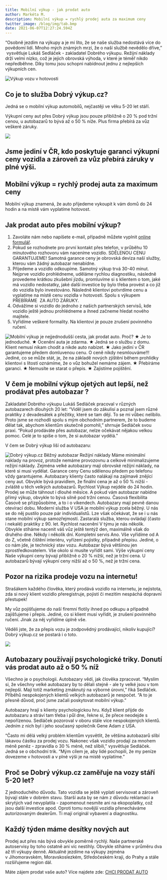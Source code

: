 ```yaml
---
title: Mobilní výkup - jak prodat auto
author: Markéta M.
description: Mobilní výkup = rychlý prodej auta za maximum ceny
twitter_image: /blog/img/tab.bmp
date: 2021-06-07T12:27:24.594Z
---
```

<!--StartFragment-->

“Osobně jezdím na výkupy a je mi líto, že se naše služba nedostává více do povědomí lidí. Mnoho mých známých mrzí, že o naší službě nevědělo dříve,”  vysvětluje Lukáš Sedláček - zakladatel Dobrého výkupu. Režijní náklady drží velmi nízko, což je jejich obrovská výhoda, v které je téměř nikdo nepředběhne. Díky tomu jsou schopni nabídnout jednu z nejlepších výkupních cen.

![Výkup vozu v hotovosti](/blog/img/malé-money.jpg)

## Co je to služba Dobrý výkup.cz? 

Jedná se o mobilní výkup automobilů, nejčastěji ve věku 5-20 let stáří. 

Výkupní ceny aut přes Dobrý výkup jsou pouze přibližně o 20 % pod tržní cenou, u autobazarů to bývá až o 50 % níže. Plus firma přebírá za vůz veškeré záruky. 

![](/blog/img/info-icon.png)

## **Jsme jediní v ČR, kdo poskytuje garanci výkupní ceny vozidla a zároveň za vůz přebírá záruky v plné výši.**

## Mobilní výkup = rychlý prodej auta za maximum ceny

Mobilní výkup znamená, že auto přijedeme vykoupit k vám domů do 24 hodin a na místě vám vyplatíme hotovost.

## Jak prodat auto přes mobilní výkup?

1. Zavoláte nám nebo napíšete e-mail, případně můžete vyplnit [online formulář](https://www.dobryvykup.cz/#bottom). 
2. Pokud se rozhodnete pro první kontakt přes telefon, v průběhu 10 minutového rozhovoru vám naceníme vozidlo. SDĚLENOU CENU GARANTUJEME! Samotná garance ceny je obrovská deviza naší služby, kterou vám žádný autobazar nenabídne. 
3. Přijedeme a vozidlo odkoupíme. Samotný výkup trvá 30-40 minut. Nejprve vozidlo prohlédneme, uděláme rychlou diagnostiku, následně provedeme krátkou zkušební jízdu, promluvíme si s klientem o tom, jaké má vozidlo nedostatky, jaké další investice by bylo třeba provést a co již do vozidla bylo investováno. Následně klientovi potvrdíme cenu a vyplatíme na místě cenu vozidla v hotovosti. Spolu s výkupem PŘEBÍRÁME  ZA AUTO ZÁRUKY. 
4. Odvážíme si vozidlo do jednoho z našich partnerských servisů, kde vozidlo ještě jednou prohlédneme a ihned začneme hledat nového majitele. 
5. Vyřídíme veškeré formality. Na klientovi je pouze zrušení povinného ručení. 

![Mobilní výkup je nejjednodušší cesta, jak prodat auto. Proč?  ★	Je to jednoduché. ★	Ocenění auta je zdarma. ★	Jedná se o službu z domu. Klient nemusí nikam chodit a nikde auto nabízet.  ★	Jako jediní v ČR garantujeme předem domluvenou cenu. O ceně nikdy nesmlouváme!!! Jediné, co se může stát, je, že na základě nových zjištění během prohlídky klientovi s lítostí oznámíme, že o vůz bohužel nemáme zájem.  ★	Přebíráme garanci.  ★	Nemusíte se starat o přepis. ★	Zajistíme pojištění.](/blog/img/boxx.bmp)

## V čem je mobilní výkup ojetých aut lepší, než prodávat přes autobazar ?

Zakladatel Dobrého výkupu Lukáš Sedláček pracoval v různých autobazarech dlouhých 20 let: “Viděl jsem do zákulisí a poznal jsem různé praktiky z devadesátek a přežitky, které se tam dějí. To se mi vůbec nelíbilo. Proto jsme se rozhodli spolu s mým obchodním partnerem, že to budeme dělat tak, abychom klientům skutečně pomohli,” shrnuje Sedláček svou praxi. “Pokud prodáváte přes autobazar, nelze očekávat nějakou velkou pomoc. Celé je to spíše o tom, že si autobazar vydělá.”

V čem se Dobrý výkup liší od autobazaru: 

![  	Dobrý výkup.cz	Běžný autobazar Režijní náklady	Máme minimální náklady na provoz, protože nemáme provozovnu a celkově minimalizujeme režijní náklady.	Zejména velké autobazary mají obrovské režijní náklady, na které si musí vydělat.  Garance ceny	Cenu sdělenou předem po telefonu vždy garantujeme. 	Autobazary klienty často nalákají na zajímavě znějící ceny aut. Obvykle bývá pravidlem, že finální cena je až o 50 % nižší - zvláště u těch velkých autobazarů. Rychlost	Výkup nejdéle do 24 hodin.	Prodej se může táhnout i dlouhé měsíce. A pokud vám autobazar nabídne přímý výkup, obvykle to bývá silně pod tržní cenou.  Časová flexibilita	Časově se přizpůsobíme, a to i o víkendech. 	Autobazary mají pevně danou otevírací dobu.  Moderní služba	V USA je mobilní výkup zcela běžný. U nás se do něj pustilo pouze pár individualistů. Lze však očekávat, že se i u nás stane mobilní výkup samozřejmostí. 	Zastaralá služba, kterou ovládají (často i nekalé) praktiky z 90. let. Rychlost nacenění	V týmu je nás několik. Obvykle stíháme nacenit váš vůz ještě tentýž den, maximálně však do druhého dne.	Někdy i několik dní.  Kompletní servis	Ano. Vše vyřídíme od A do Z, včetně čištění interiéru, vyřízení pojistky, případně přepisu. Jediné, o co nám jde, je technický stav vozu. 	Autobazar bývá většinou jen zprostředkovatelem. Vše okolo si musíte vyřídit sami.  Výše výkupní ceny	Naše výkupní ceny bývají přibližně o 20 % nižší, než je tržní cena. 	U autobazarů bývají výkupní ceny nižší až o 50 %, než je tržní cena. ](/blog/img/tab.bmp)

## Pozor na rizika prodeje vozu na internetu!

Strašákem každého člověka, který prodává vozidlo na internetu, je nejistota, zda si nový klient vozidlo přeregistruje, pojistí či mezitím nespáchá dopravní přestupek! 

My vůz pojišťujeme do naší firemní flotily ihned po odkupu a případně zajišťujeme i přepis. Jediné, co si klient musí vyřídit, je zrušení povinného ručení. Jinak za něj vyřídíme úplně vše. 

Věděli jste, že za přepis vozu je zodpovědný prodávající, nikoliv kupující? Dobrý výkup.cz se postará i o toto.

![](/blog/img/info-icon.png)

## Autobazary používají psychologické triky. Donutí vás prodat auto až o 50 % níž

Všechno je o psychologii. Autobazary vědí, jak člověka zpracovat. “Myslím si, že všechny velké autobazary by to dělali stejně - ale ty velké jsou v tom nejlepší. Mají totiž marketing zmáknutý na výborné úrovni,” říká Sedláček. Příběhů nespokojených klientů velkých autobazarů je nespočet. “A to je přesně důvod, proč jsme začali poskytovat mobilní výkup.”

Autobazary hrají s klienty psychologickou hru. Když klient přijde do autobazaru a stráví tam třeba i půl dne, řekne si, že přece neodejde s nepořízenou. Sedláček pozoroval v oboru stále více nespokojených klientů. Jedním z nich byl i jeho současný společník Gene Adam z USA. 

“Často mi dělá velký problém klientům vysvětlit, že většina autobazarů slíbí lákavou částku za prodej vozu. Nakonec však vozidlo prodají za mnohem méně peněz - zpravidla o 30 % méně, než slíbili,” vysvětluje Sedláček. Jedná se o obchodní trik. “Mým cílem je, aby lidé pochopili, že my peníze dovezeme v hotovosti a v plné výši je na místě vyplatíme.”

## Proč se Dobrý výkup.cz zaměřuje na vozy stáří 5-20 let?

Z jednoduchého důvodu. Tato vozidla se ještě vyplatí servisovat a zároveň bývají stále v dobrém stavu. Starší auta by se nám z důvodu reklamací a skrytých vad nevyplatila - zapomenout nesmíte ani na ekopoplatky, což jsou další investice apod. Oproti tomu novější vozidla přenecháváme autorizovaným dealerům. Ti mají originál vybavení a diagnostiku. 

## Každý týden máme desítky nových aut

Prodej aut přes nás bývá obvykle poměrně rychlý. Naše partnerské autoservisy by toho ostatně ani víc nestihly. Obvykle stíháme v průměru dva až tři výkupy denně. Aktuálně jezdíme na výkupy zejména v Jihomoravském, Moravskoslezkém, Středočeském kraji, do Prahy a stále rozšiřujeme region dál.

Máte zájem prodat vaše auto? Více najdete zde: [CHCI PRODAT AUTO](www.dobryvykup.cz)

<!--EndFragment-->